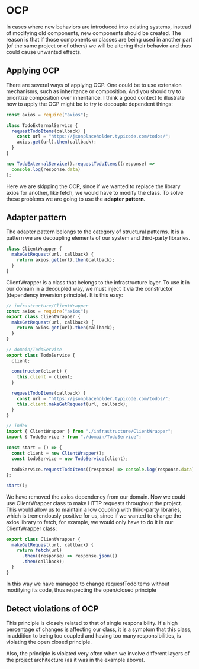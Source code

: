 # OCP

In cases where new behaviors are introduced into existing systems, instead of modifying
old components, new components should be created. The reason is that if those
components or classes are being used in another part (of the same project or of others)
we will be altering their behavior and thus could cause unwanted effects.

## Applying OCP

There are several ways of applying OCP. One could be to use extension mechanisms, such as inheritance or composition.
And you should try to prioritize composition over inheritance.
I think a good context to illustrate how to apply the OCP might be to try to decouple dependent things:

```js
const axios = require("axios");

class TodoExternalService {
  requestTodoItems(callback) {
    const url = "https://jsonplaceholder.typicode.com/todos/";
    axios.get(url).then(callback);
  }
}

new TodoExternalService().requestTodoItems((response) =>
  console.log(response.data)
);
```

Here we are skipping the OCP, since if we wanted to replace the library axios for another, like fetch,
we would have to modify the class. To solve these problems we are going to use the **adapter pattern.**

## Adapter pattern

The adapter pattern belongs to the category of structural patterns.
It is a pattern we are decoupling elements of our system and third-party libraries.

```js
class ClientWrapper {
  makeGetRequest(url, callback) {
    return axios.get(url).then(callback);
  }
}
```

ClientWrapper is a class that belongs to the infrastructure layer. To use it in our
domain in a decoupled way, we must inject it via the constructor (dependency inversion principle).
It is this easy:

```js
// infrastructure/ClientWrapper
const axios = require("axios");
export class ClientWrapper {
  makeGetRequest(url, callback) {
    return axios.get(url).then(callback);
  }
}

// domain/TodoService
export class TodoService {
  client;

  constructor(client) {
    this.client = client;
  }

  requestTodoItems(callback) {
    const url = "https://jsonplaceholder.typicode.com/todos/";
    this.client.makeGetRequest(url, callback);
  }
}

// index
import { ClientWrapper } from "./infrastructure/ClientWrapper";
import { TodoService } from "./domain/TodoService";

const start = () => {
  const client = new ClientWrapper();
  const todoService = new TodoService(client);

  todoService.requestTodoItems((response) => console.log(response.data));
};

start();
```

We have removed the axios dependency from our domain.
Now we could use ClientWrapper class to make HTTP requests throughout the project.
This would allow us to maintain a low coupling with third-party libraries, which is
tremendously positive for us, since if we wanted to change the axios library to fetch,
for example, we would only have to do it in our ClientWrapper class:

```js
export class ClientWrapper {
  makeGetRequest(url, callback) {
    return fetch(url)
      .then((response) => response.json())
      .then(callback);
  }
}
```

In this way we have managed to change requestTodoItems without modifying its
code, thus respecting the open/closed principle

## Detect violations of OCP

This principle is closely related to that of single responsibility.
If a high percentage of changes is affecting our class, it is a symptom that
this class, in addition to being too coupled and having too many responsibilities, is
violating the open closed principle.

Also, the principle is violated very often when we involve
different layers of the project architecture (as it was in the example above).
